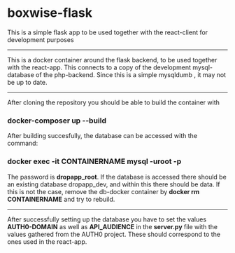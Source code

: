 # boxwise-flask
This is a simple flask app to be used together with the react-client for development purposes

------

This is a docker container around the flask backend, to be used together with the react-app. This connects to a copy of the  development mysql-database of the php-backend. Since this is a simple mysqldumb , it may not be up to date.

------

After cloning the repository you should be able to build the container with 

### docker-composer up --build

After building succesfully, the database can be accessed with the command:

### docker exec -it CONTAINERNAME mysql -uroot -p
 
The password is **dropapp_root**. If the database is accessed there should be an existing database dropapp_dev, and within this there should be data. If this is not the case, remove the db-docker container by **docker rm CONTAINERNAME** and try to rebuild.

-------

After successfully setting up the database you have to set the values **AUTH0-DOMAIN** as well as **API_AUDIENCE**  in the **server.py** file with the values gathered from the AUTH0 project. These should correspond to the ones used in the react-app.


